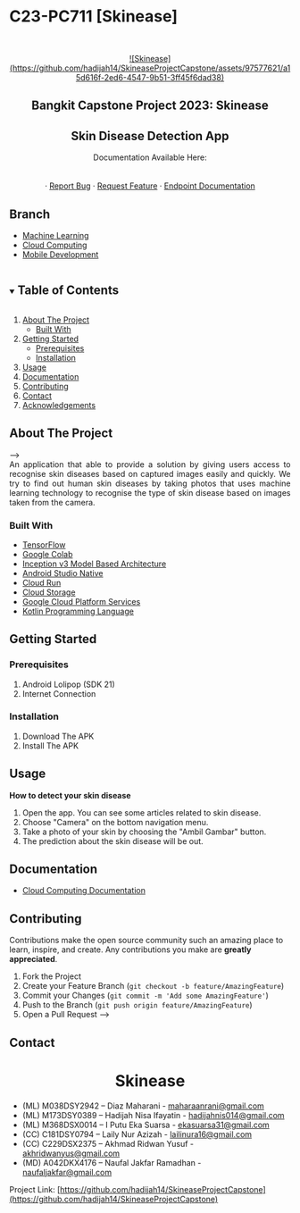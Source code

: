 # C23-PC711 [Skinease]
<!--
*** Thanks for checking out the Best-README-Template. If you have a suggestion
*** that would make this better, please fork the repo and create a pull request
*** or simply open an issue with the tag "enhancement".
*** Thanks again! Now go create something AMAZING! :D
***
***
***
*** To avoid retyping too much info. Search and replace for the following:
*** github_username, repo_name, twitter_handle, email, project_title, project_description
-->

<!-- PROJECT SHIELDS -->
<!--
*** I'm using markdown "reference style" links for readability.
*** Reference links are enclosed in brackets [ ] instead of parentheses ( ).
*** See the bottom of this document for the declaration of the reference variables
*** for contributors-URL, forks-URL, etc. This is an optional, concise syntax you may use.
*** https://www.markdownguide.org/basic-syntax/#reference-style-links
-->
<!-- [![Contributors][contributors-shield]][contributors-url]
[![Forks][forks-shield]][forks-url]
[![Stargazers][stars-shield]][stars-url]
[![Issues][issues-shield]][issues-url]
[![MIT License][license-shield]][license-url]
[![LinkedIn][linkedin-shield]][linkedin-url] -->

<!-- PROJECT LOGO -->
<br />
<p align="center">
  <a href="https://github.com/hadijah14/SkineaseProjectCapstone">
    ![Skinease](https://github.com/hadijah14/SkineaseProjectCapstone/assets/97577621/a15d616f-2ed6-4547-9b51-3ff45f6dad38)
  </a>

  <h2 align="center">Bangkit Capstone Project 2023: Skinease</h2>
  <h2 align="center">Skin Disease Detection App</h2>

  <p align="center">
    Documentation Available Here:
    <br />
    <!-- <a href=""><strong>Explore the docs »</strong></a> -->
    <br />
    <br />
    <!-- <a href="https://drive.google.com/">View Demo</a> -->
    ·
    <a href="https://github.com/hadijah14/SkineaseProjectCapstone/issues">
      Report Bug</a>
    ·
    <a href="https://github.com/hadijah14/SkineaseProjectCapstone/issues">Request Feature</a>
    ·
    <a href="https://documenter.getpostman.com/view/26443533/2s93sf2qmy">Endpoint Documentation</a>
  </p>
</p>

<!-- BRANCH -->
## Branch
* <a href="https://github.com/hadijah14/SkineaseProjectCapstone/blob/ML/README.md">Machine Learning</a>
* <a href="https://github.com/hadijah14/SkineaseProjectCapstone/tree/CC/skineasebackend">Cloud Computing</a>
* <a href="https://github.com/hadijah14/SkineaseProjectCapstone/blob/MD/README.md">Mobile Development</a>


<!-- TABLE OF CONTENTS -->
<details open="open">
  <summary><h2 style="display: inline-block">Table of Contents</h2></summary>
  <ol>
    <li>
      <a href="#about-the-project">About The Project</a>
      <ul>
        <li><a href="#built-with">Built With</a></li>
      </ul>
    </li>
    <li>
      <a href="#getting-started">Getting Started</a>
      <ul>
        <li><a href="#prerequisites">Prerequisites</a></li>
        <li><a href="#installation">Installation</a></li>
      </ul>
    </li>
    <li><a href="#usage">Usage</a></li>
    <li><a href="#documentation">Documentation</a></li>
    <li><a href="#contributing">Contributing</a></li>
    <li><a href="#contact">Contact</a></li>
    <li><a href="#acknowledgements">Acknowledgements</a></li>
  </ol>
</details>



<!-- ABOUT THE PROJECT -->
## About The Project
<!-- <p align="center">
  <pre>
   <strong>     Splash Screen          </strong>      <strong>  Location/Maps Feature     </strong>      <strong>      Report Result</strong></pre>
<!-- 
<img src="https://user-images.githubusercontent.com/69615570/119268911-3a1e3b80-bc1f-11eb-98f6-96eab9172264.jpg" alt="Logo" width="270" height="576.5">&nbsp; &nbsp;<img src="https://user-images.githubusercontent.com/69615570/119268906-37bbe180-bc1f-11eb-8a67-a94e9bef21aa.jpg" alt="Logo" width="270" height="576.5">&nbsp; &nbsp;<img src="https://user-images.githubusercontent.com/69615570/119268914-3b4f6880-bc1f-11eb-8fd5-13f35a9ff090.jpg" alt="Logo" width="270" height="576.5"> --> -->



<div style="text-align: justify"> An application that able to provide a solution by giving users access to recognise skin diseases based on captured images easily and quickly. We try to find out human skin diseases by taking photos that uses machine learning technology to recognise the type of skin disease based on images taken from the camera.
</div>

### Built With

* [TensorFlow](https://www.tensorflow.org/)
* [Google Colab](https://research.google.com/colaboratory/)
* [Inception v3 Model Based Architecture](https://keras.io/api/applications/inceptionv3/)
* [Android Studio Native](https://developer.android.com/studio)
* [Cloud Run](https://cloud.google.com/run/docs)
* [Cloud Storage](https://cloud.google.com/storage)
* [Google Cloud Platform Services](https://cloud.google.com/gcp)
* [Kotlin Programming Language](https://kotlinlang.org/)

## Getting Started
### Prerequisites

1. Android Lolipop (SDK 21)
2. Internet Connection

### Installation

1. Download The APK
2. Install The APK

<!-- USAGE -->
## Usage
<B>How to detect your skin disease</B>
1. Open the app. You can see some articles related to skin disease.
2. Choose "Camera" on the bottom navigation menu.
3. Take a photo of your skin by choosing the "Ambil Gambar" button.
4. The prediction about the skin disease will be out.

<!-- DOCUMENTATION -->
## Documentation
* <a href="https://github.com/hadijah14/SkineaseProjectCapstone/blob/CC/skineasebackend/README.md">Cloud Computing Documentation</a>

<!-- CONTRIBUTING -->
## Contributing

Contributions make the open source community such an amazing place to learn, inspire, and create. Any contributions you make are **greatly appreciated**.

1. Fork the Project
2. Create your Feature Branch (`git checkout -b feature/AmazingFeature`)
3. Commit your Changes (`git commit -m 'Add some AmazingFeature'`)
4. Push to the Branch (`git push origin feature/AmazingFeature`)
5. Open a Pull Request -->

<!-- CONTACT -->
## Contact
<h1 align="center">Skinease</h1>
<p align="center">
  <a href="https://github.com/hadijah14/SkineaseProjectCapstone">
  </a>

* (ML) M038DSY2942 – Diaz Maharani - [maharaanrani@gmail.com](https://mail.google.com/mail/u/0/#inbox?compose=new)
* (ML) M173DSY0389 – Hadijah Nisa Ifayatin - [hadijahnis014@gmail.com](https://mail.google.com/mail/u/0/#inbox?compose=new)
* (ML) M368DSX0014 – I Putu Eka Suarsa - [ekasuarsa31@gmail.com](https://mail.google.com/mail/u/0/#inbox?compose=new)
* (CC) C181DSY0794 – Laily Nur Azizah - [lailinura16@gmail.com](https://mail.google.com/mail/u/0/#inbox?compose=new)
* (CC) C229DSX2375 – Akhmad Ridwan Yusuf - [akhridwanyus@gmail.com](https://mail.google.com/mail/u/0/#inbox?compose=new)
* (MD) A042DKX4176 – Naufal Jakfar Ramadhan - [naufaljakfar@gmail.com](https://mail.google.com/mail/u/0/#inbox?compose=new)

Project Link: [https://github.com/hadijah14/SkineaseProjectCapstone](https://github.com/hadijah14/SkineaseProjectCapstone)
